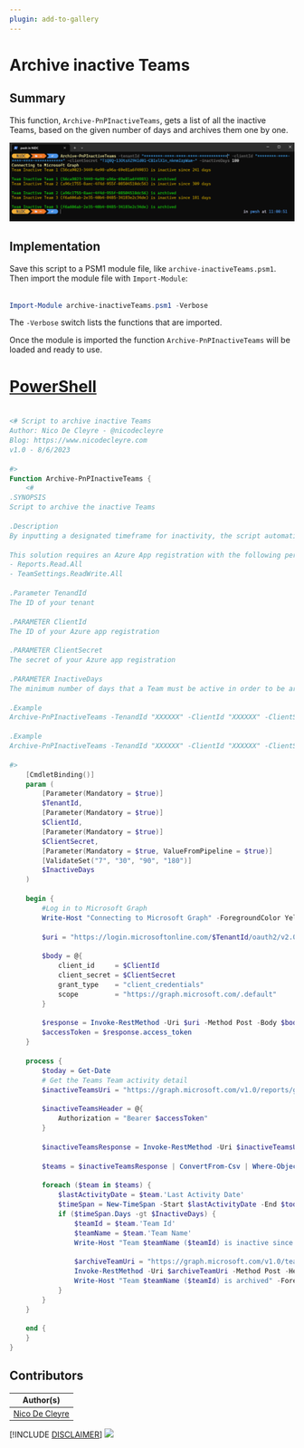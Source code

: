 ```yaml
---
plugin: add-to-gallery
---
```


# Archive inactive Teams

## Summary

This function, `Archive-PnPInactiveTeams`, gets a list of all the inactive Teams, based on the given number of days and archives them one by one.

![Example Screenshot](assets/example.png)

## Implementation

Save this script to a PSM1 module file, like `archive-inactiveTeams.psm1`. Then import the module file with `Import-Module`:

```powershell

Import-Module archive-inactiveTeams.psm1 -Verbose

```
The `-Verbose` switch lists the functions that are imported.

Once the module is imported the function `Archive-PnPInactiveTeams` will be loaded and ready to use.

# [PowerShell](#tab/ps)

```powershell

<# Script to archive inactive Teams
Author: Nico De Cleyre - @nicodecleyre
Blog: https://www.nicodecleyre.com
v1.0 - 8/6/2023

#>
Function Archive-PnPInactiveTeams {
    <#
.SYNOPSIS
Script to archive the inactive Teams

.Description
By inputting a designated timeframe for inactivity, the script automatically identifies Teams that have remained dormant beyond the specified period. These Teams are then archived

This solution requires an Azure App registration with the following permissions:
- Reports.Read.All
- TeamSettings.ReadWrite.All

.Parameter TenandId
The ID of your tenant

.PARAMETER ClientId
The ID of your Azure app registration

.PARAMETER ClientSecret
The secret of your Azure app registration

.PARAMETER InactiveDays
The minimum number of days that a Team must be active in order to be archived otherwise. Possible values: 7, 30, 90 or 180

.Example 
Archive-PnPInactiveTeams -TenandId "XXXXXX" -ClientId "XXXXXX" -ClientSecret "XXXXXX" -InactiveDays 30

.Example 
Archive-PnPInactiveTeams -TenandId "XXXXXX" -ClientId "XXXXXX" -ClientSecret "XXXXXX" -InactiveDays 180

#>
    [CmdletBinding()]
    param (
        [Parameter(Mandatory = $true)]
        $TenantId,
        [Parameter(Mandatory = $true)]
        $ClientId,
        [Parameter(Mandatory = $true)]
        $ClientSecret,
        [Parameter(Mandatory = $true, ValueFromPipeline = $true)]
        [ValidateSet("7", "30", "90", "180")]
        $InactiveDays
    )

    begin {
        #Log in to Microsoft Graph
        Write-Host "Connecting to Microsoft Graph" -ForegroundColor Yellow

        $uri = "https://login.microsoftonline.com/$TenantId/oauth2/v2.0/token"

        $body = @{
            client_id     = $ClientId
            client_secret = $ClientSecret
            grant_type    = "client_credentials"
            scope         = "https://graph.microsoft.com/.default"
        }

        $response = Invoke-RestMethod -Uri $uri -Method Post -Body $body
        $accessToken = $response.access_token
    }

    process {
        $today = Get-Date
        # Get the Teams Team activity detail
        $inactiveTeamsUri = "https://graph.microsoft.com/v1.0/reports/getTeamsTeamActivityDetail(period='D$InactiveDays')"

        $inactiveTeamsHeader = @{
            Authorization = "Bearer $accessToken"
        }

        $inactiveTeamsResponse = Invoke-RestMethod -Uri $inactiveTeamsUri -Method Get -Headers $inactiveTeamsHeader

        $teams = $inactiveTeamsResponse | ConvertFrom-Csv | Where-Object { $_.'Last Activity Date' -ne "" }

        foreach ($team in $teams) {
            $lastActivityDate = $team.'Last Activity Date'
            $timeSpan = New-TimeSpan -Start $lastActivityDate -End $today
            if ($timeSpan.Days -gt $InactiveDays) {
                $teamId = $team.'Team Id'
                $teamName = $team.'Team Name'
                Write-Host "Team $teamName ($teamId) is inactive since $($timeSpan.Days) days" -ForegroundColor DarkYellow

                $archiveTeamUri = "https://graph.microsoft.com/v1.0/teams/$teamId/archive"
                Invoke-RestMethod -Uri $archiveTeamUri -Method Post -Headers $inactiveTeamsHeader
                Write-Host "Team $teamName ($teamId) is archived" -ForegroundColor Green
            }
        }
    }

    end {
    }
}

```

## Contributors

| Author(s) |
|-----------|
| [Nico De Cleyre](https://www.nicodecleyre.com)|


[!INCLUDE [DISCLAIMER](../../docfx/includes/DISCLAIMER.md)]
<img src="https://m365-visitor-stats.azurewebsites.net/script-samples/scripts/teams-archive-inactive-teams" aria-hidden="true" />
